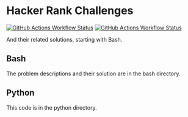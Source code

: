 # Hacker Rank Challenges

[![GitHub Actions Workflow Status](https://img.shields.io/github/actions/workflow/status/edwardtheharris/hacker-rank/shell.yml?branch=main&style=flat-square&logo=gnubash&label=ShellCheck)](https://github.com/edwardtheharris/hacker-rank/actions/workflows/shellcheck.yml)
[![GitHub Actions Workflow Status](https://img.shields.io/github/actions/workflow/status/edwardtheharris/hacker-rank/pylint.yml?branch=main&style=flat-square&logo=python&label=PyLint)](https://github.com/edwardtheharris/hacker-rank/actions/workflows/pylint.yml)



And their related solutions, starting with Bash.

## Bash

The problem descriptions and their solution are
in the bash directory.

## Python

This code is in the python directory.
